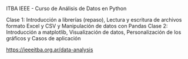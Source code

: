 ITBA IEEE - Curso de Análisis de Datos en Python

Clase 1: Introducción a librerías (repaso), Lectura y escritura de archivos formato Excel y CSV y Manipulación de datos con Pandas
Clase 2: Introducción a matplotlib, Visualización de datos, Personalización de los gráficos y Casos de aplicación

https://ieeeitba.org.ar/data-analysis 
